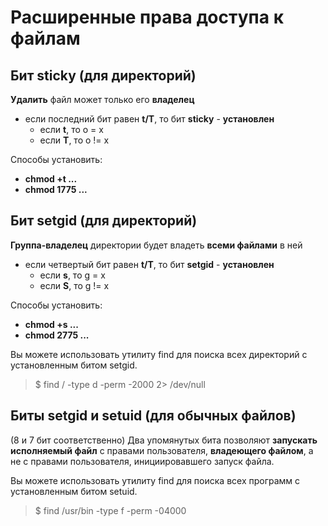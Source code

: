 # Расширенные права доступа к файлам

## Бит sticky (для директорий)
**Удалить** файл может только его **владелец**
+ если последний бит равен **t/T**, то бит **sticky** - **установлен**
  + если **t**, то o = x
  + если **T**, то o != x

 Способы установить:
   + **chmod +t ...**
   + **chmod 1775 ...**

## Бит setgid (для директорий)
**Группа-владелец** директории будет владеть **всеми файлами** в ней
+ если четвертый бит равен **t/T**, то бит **setgid** - **установлен**
  + если **s**, то g = x
  + если **S**, то g != x
 
 Способы установить:
   + **chmod +s ...**
   + **chmod 2775 ...**

Вы можете использовать утилиту find для поиска всех директорий с установленным битом setgid.
> $ find / -type d -perm -2000 2> /dev/null

## Биты setgid и setuid (для обычных файлов)
(8 и 7 бит соответственно)
Два упомянутых бита позволяют **запускать исполняемый файл** с правами пользователя, **владеющего файлом**, 
а не с правами пользователя, инициировавшего запуск файла.

Вы можете использовать утилиту find для поиска всех программ с установленным битом setuid.
> $ find /usr/bin -type f -perm -04000

